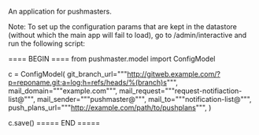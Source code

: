 An application for pushmasters.


Note: To set up the configuration params that are kept in the datastore
(without which the main app will fail to load), go to /admin/interactive
and run the following script:

==== BEGIN ====
from pushmaster.model import ConfigModel

c = ConfigModel(
git_branch_url="""http://gitweb.example.com/?p=reponame.git;a=log;h=refs/heads/%(branch)s""",
mail_domain="""example.com""",
mail_request="""request-notifiaction-list@""",
mail_sender="""pushmaster@""",
mail_to="""notification-list@""",
push_plans_url="""http://example.com/path/to/pushplans""",
)

c.save()
===== END =====
